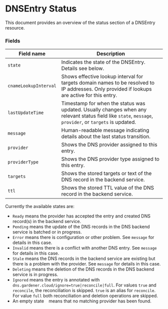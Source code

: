# DNSEntry Status

This document provides an overview of the status section of a DNSEntry resource.

### Fields

| Field name             | Description                                                                                                                                             |
|------------------------|---------------------------------------------------------------------------------------------------------------------------------------------------------|
| `state`                | Indicates the state of the DNSEntry. Details see below.                                                                                                 |
| `cnameLookupInterval`  | Shows effective lookup interval for targets domain names to be resolved to IP addresses. Only provided if lookups are active for this entry.            |
| `lastUpdateTime`       | Timestamp for when the status was updated. Usually changes when any relevant status field like `state`, `message`, `provider`, or `targets` is updated. |
| `message`              | Human-readable message indicating details about the last status transition.                                                                             |
| `provider`             | Shows the DNS provider assigned to this entry.                                                                                                          |
| `providerType`         | Shows the DNS provider type assigned to this entry.                                                                                                     |
| `targets`              | Shows the stored targets or text of the DNS record in the backend service.                                                                              |
| `ttl`                  | Shows the stored TTL value of the DNS record in the backend service.                                                                                    |

Currently the available states are:

- `Ready` means the provider has accepted the entry and created DNS record(s) in the backend service.
- `Pending` means the update of the DNS records in the DNS backend service is batched or in progress.
- `Error` means there is configuration or other problem. See `message` for details in this case.
- `Invalid` means there is a conflict with another DNS entry. See `message` for details in this case.
- `Stale` means the DNS records in the backend service are existing but there is a problem with the provider. See `message` for details in this case.
- `Deleting` means the deletion of the DNS records in the DNS backend service is in progress.
- `Ignored` means the entry is annotated with `dns.gardener.cloud/ignore=true|reconcile|full`. For values `true` and `reconcile`, the reconciliation is skipped. `true` is an alias for `reconcile`. For value `full` both reconciliation and deletion operations are skipped. 
- An empty state ` ` means that no matching provider has been found.